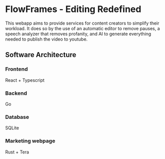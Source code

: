 # FlowFrames - Editing Redefined

This webapp aims to provide services for content creators to simplify their workload. It does so by the use of an automatic editor to remove pauses, a speech analyzer that removes profanity,
and AI to generate everything needed to publish the video to youtube.

## Software Architecture

### Frontend

React + Typescript

### Backend

Go

### Database

SQLite

### Marketing webpage

Rust + Tera
